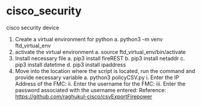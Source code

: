 # cisco_security
cisco security device

1.	Create a virtual environment for python
a.	python3 -m venv ftd_virtual_env
2.	activate the virtual environment
a.	source ftd_virtual_env/bin/activate
3.	Install necessary file
a.	pip3 install fireREST 
b.	pip3 install netaddr 
c.	pip3 install datetime 
d.	pip3 install ipaddress
4.	Move into the location where the script is located, run the command and provide necessary variable
a.	python3 policyCSV.py 
i.	Enter the IP Address of the FMC: 
ii.	Enter the username for the FMC: 
iii.	Enter the password associated with the username entered: 
Reference: https://github.com/raghukul-cisco/csvExportFirepower
